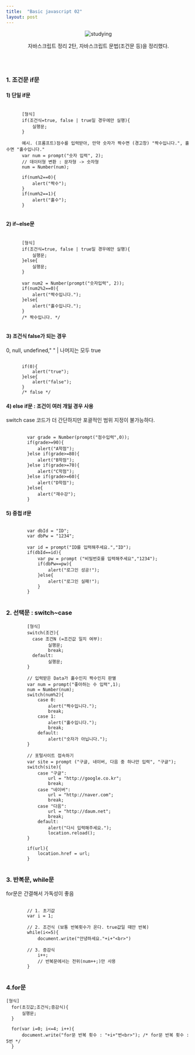 ```yaml
---
title:  "Basic javascript 02"
layout: post
---
```


<div align="center">
<img src ="https://images.unsplash.com/photo-1456513080510-7bf3a84b82f8?ixlib=rb-1.2.1&ixid=MnwxMjA3fDB8MHxwaG90by1wYWdlfHx8fGVufDB8fHx8&auto=format&fit=crop&w=773&q=80" alt="studying">
<p> 자바스크립트 정리 2탄, 자바스크립트 문법(조건문 등)을 정리했다. </p>
</div>

<br>
<br>


### 1. 조건문 if문
#### 1) 단일 if문


````

      [형식]
      if(조건식=true, false | true일 경우에만 실행){
          실행문;
      }
      
      예시. (프롬프트)점수를 입력받아, 만약 숫자가 짝수면 (경고창) "짝수입니다.", 홀수면 "홀수입니다."
      var num = prompt("숫자 입력", 2);
      // 데이터형 변환 : 문자형 -> 숫자형
      num = Number(num);
      
      if(num%2==0){
          alert("짝수");
      }
      if(num%2==1){
          alert("홀수");
      }
      
````

#### 2) if~else문
    
````

      [형식]
      if(조건식=true, false | true일 경우에만 실행){
          실행문;
      }else{
          실행문;
      }
      
      var num2 = Number(prompt("숫자입력", 2));
      if(num2%2==0){
          alert("짝수입니다.");
      }else{
          alert("홀수입니다.");
      }
      /* 짝수입니다. */
      
````

#### 3) 조건식 false가 되는 경우
0, null, undefined,"  " | 나머지는 모두 true 
      
````

      if(0){
          alert("true");
      }else{
          alert("false");
      }
      /* false */

````

#### 4) else if문 : 조건이 여러 개일 경우 사용 
switch case 코드가 더 간단하지만 포괄적인 범위 지정이 불가능하다. 
````

        var grade = Number(prompt("점수입력",0));
        if(grade>=90){
            alert("A학점");
        }else if(grade>=80){
            alert("B학점");
        }else if(grade>=70){
            alert("C학점");
        }else if(grade>=60){
            alert("D학점");
        }else{
            alert("재수강");
        }

````

#### 5) 중첩 if문

````

        var dbId = "ID";
        var dbPw = "1234";

        var id = prompt("ID를 입력해주세요.","ID");
        if(dbId==id){
            var pw = prompt ("비밀번호를 입력해주세요","1234");
            if(dbPw==pw){
                alert("로그인 성공!");
            }else{
                alert("로그인 실패!");
            }
        }
        
````


### 2. 선택문 : switch~case
````
        [형식]
        switch(조건){
          case 조건N (=조건값 일치 여부):
                실행문;
                break;
          default:
                실행문;
        }

        // 입력받은 Data가 홀수인지 짝수인지 판별
        var num = prompt("좋아하는 수 입력",1);
        num = Number(num);
        switch(num%2){
            case 0:
                alert("짝수입니다.");
                break;
            case 1:
                alert("홀수입니다.");
                break;
            default:
                alert("숫자가 아닙니다.");
        }

        // 포털사이트 접속하기
        var site = prompt ("구글, 네이버, 다음 중 하나만 입력", "구글");
        switch(site){
            case "구글":
                url = "http://google.co.kr";
                break;
            case "네이버":
                url = "http://naver.com";
                break;
            case "다음":
                url = "http://daum.net";
                break;
            default:
                alert("다시 입력해주세요.");
                location.reload();
        }
     
        if(url){
            location.href = url;
        }
        
````


### 3. 반복문, while문
for문은 간결해서 가독성이 좋음

````

        // 1. 초기값
        var i = 1;
        
        // 2. 조건식 (보통 반복횟수가 온다. true값일 때만 반복)
        while(i<=5){
            document.write("안녕하세요."+i+"<br>")
            
        // 3. 증감식
            i++;
            // 반복문에서는 전위(num++;)만 사용
        }
        
````

### 4.for문
````
[형식]
  for(초깃값;조건식;증감식){
      실행문;
  }
  
  for(var i=0; i<=4; i++){
      document.write("for문 반복 횟수 : "+i+"번<br>"); /* for문 반복 횟수 : 5번 */
  }

````
